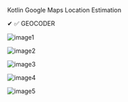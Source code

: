Kotlin Google Maps Location Estimation

✔ ✅ GEOCODER

![image1](https://user-images.githubusercontent.com/36104238/117504197-c1668080-af8a-11eb-8382-d1051fbe76be.png)

![image2](https://user-images.githubusercontent.com/36104238/117504202-c3c8da80-af8a-11eb-9c8b-ab0a173a7a05.png)

![image3](https://user-images.githubusercontent.com/36104238/117504207-c5929e00-af8a-11eb-926f-dcd8f92c73b8.png)

![image4](https://user-images.githubusercontent.com/36104238/117504210-c6c3cb00-af8a-11eb-8bd5-ed582cc464ba.png)

![image5](https://user-images.githubusercontent.com/36104238/117504214-c88d8e80-af8a-11eb-97d4-7d5dd2b5dd09.png)
